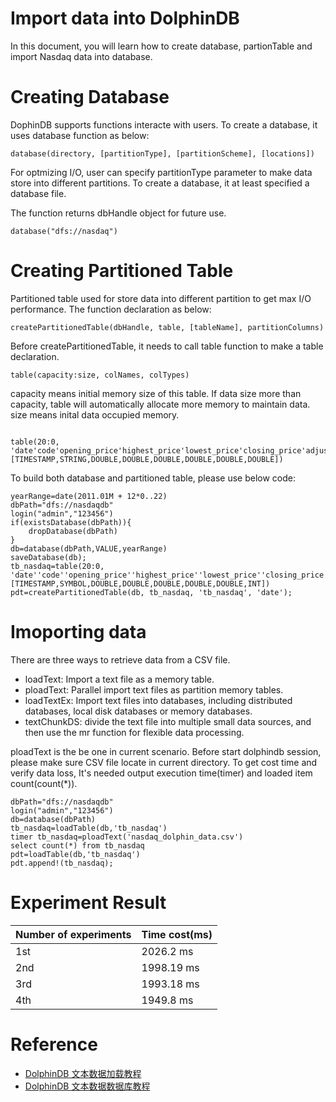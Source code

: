 # Import data into DolphinDB

In this document, you will learn how to create database, partionTable and import Nasdaq data into database.

# Creating Database

DophinDB supports functions interacte with users. To create a database, it uses database function as below:

```shell
database(directory, [partitionType], [partitionScheme], [locations])
```
For optmizing I/O, user can specify partitionType parameter to make data store into different partitions. To create a database, it at least specified a database file.

The function returns dbHandle object for future use.

```shell
database("dfs://nasdaq")
```

# Creating Partitioned Table

Partitioned table used for store data into different partition to get max I/O performance. The function declaration as below:

```shell
createPartitionedTable(dbHandle, table, [tableName], partitionColumns)
```

Before createPartitionedTable, it needs to call table function to make a table declaration.

```shell
table(capacity:size, colNames, colTypes)
```

capacity means initial memory size of this table. If data size more than capacity, table will automatically allocate more memory to maintain data. size means inital data occupied memory.

```shell

table(20:0, 'date'code'opening_price'highest_price'lowest_price'closing_price'adjusted_closing_price'trade_volume,[TIMESTAMP,STRING,DOUBLE,DOUBLE,DOUBLE,DOUBLE,DOUBLE,DOUBLE])

```

To build both database and partitioned table, please use below code:

```shell
yearRange=date(2011.01M + 12*0..22)
dbPath="dfs://nasdaqdb"
login("admin","123456")
if(existsDatabase(dbPath)){
	dropDatabase(dbPath)
}
db=database(dbPath,VALUE,yearRange)
saveDatabase(db);
tb_nasdaq=table(20:0, 'date''code''opening_price''highest_price''lowest_price''closing_price''adjusted_closing_price''trade_volume',[TIMESTAMP,SYMBOL,DOUBLE,DOUBLE,DOUBLE,DOUBLE,DOUBLE,INT])
pdt=createPartitionedTable(db, tb_nasdaq, 'tb_nasdaq', 'date');
```

# Imoporting data

There are three ways to retrieve data from a CSV file.

+ loadText: Import a text file as a memory table.
+ ploadText: Parallel import text files as partition memory tables.
+ loadTextEx: Import text files into databases, including distributed databases, local disk databases or memory databases.
+ textChunkDS: divide the text file into multiple small data sources, and then use the mr function for flexible data processing.

ploadText is the be one in current scenario. Before start dolphindb session, please make sure CSV file locate in current directory. To get cost time and verify data loss, It's needed output execution time(timer) and loaded item count(count(*)).

```shell
dbPath="dfs://nasdaqdb"
login("admin","123456")
db=database(dbPath)
tb_nasdaq=loadTable(db,'tb_nasdaq')
timer tb_nasdaq=ploadText('nasdaq_dolphin_data.csv')
select count(*) from tb_nasdaq
pdt=loadTable(db,'tb_nasdaq')
pdt.append!(tb_nasdaq);
```

# Experiment Result

|Number of experiments|Time cost(ms)|
|:-|:-|
|1st|2026.2 ms|
|2nd|1998.19 ms|
|3rd|1993.18 ms|
|4th|1949.8 ms|

# Reference
+ [DolphinDB 文本数据加载教程](https://gitee.com/dolphindb/Tutorials_CN/blob/master/import_csv.md) 
+ [DolphinDB 文本数据数据库教程](https://zhuanlan.zhihu.com/p/46299595)